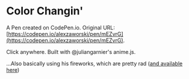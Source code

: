 # Color Changin'

A Pen created on CodePen.io. Original URL: [https://codepen.io/alexzaworski/pen/mEZvrG](https://codepen.io/alexzaworski/pen/mEZvrG).

Click anywhere. Built with @juliangarnier's anime.js.

...Also basically using his fireworks, which are pretty rad ([and available here]( https://codepen.io/juliangarnier/pen/xOgyjB))
